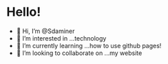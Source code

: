 # Hello!
- 👋 Hi, I’m @Sdaminer
- 👀 I’m interested in ...technology
- 🌱 I’m currently learning ...how to use github pages!
- 💞️ I’m looking to collaborate on ...my website
<!---
Sdaminer/Sdaminer is a ✨ special ✨ repository because its `README.md` (this file) appears on your GitHub profile.
You can click the Preview link to take a look at your changes.
--->
